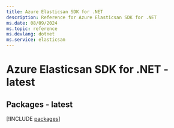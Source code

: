 ```yaml
---
title: Azure Elasticsan SDK for .NET
description: Reference for Azure Elasticsan SDK for .NET
ms.date: 08/09/2024
ms.topic: reference
ms.devlang: dotnet
ms.service: elasticsan
---
```

# Azure Elasticsan SDK for .NET - latest
## Packages - latest
[!INCLUDE [packages](elasticsan-index.md)]